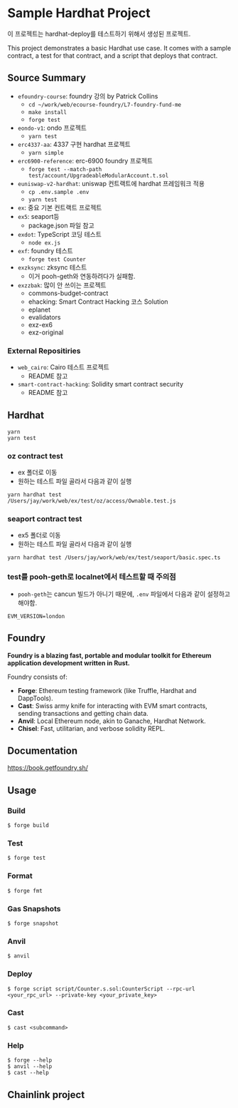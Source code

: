 # Sample Hardhat Project
이 프로젝트는 hardhat-deploy를 테스트하기 위해서 생성된 프로젝트.

This project demonstrates a basic Hardhat use case. It comes with a sample contract, a test for that contract, and a script that deploys that contract.

## Source Summary
- `efoundry-course`: foundry 강의 by Patrick Collins
  - `cd ~/work/web/ecourse-foundry/L7-foundry-fund-me`
  - `make install`
  - `forge test`
- `eondo-v1`: ondo 프로젝트
  - `yarn test`
- `erc4337-aa`: 4337 구현 hardhat 프로젝트
  - `yarn simple`
- `erc6900-reference`: erc-6900 foundry 프로젝트
  - `forge test --match-path test/account/UpgradeableModularAccount.t.sol`
- `euniswap-v2-hardhat`: uniswap 컨트랙트에 hardhat 프레임워크 적용
  - `cp .env.sample .env`
  - `yarn test`
- `ex`: 중요 기본 컨트랙트 프로젝트
- `ex5`: seaport등
  - package.json 파일 참고
- `exdot`: TypeScript 코딩 테스트
  - `node ex.js`
- `exf`: foundry 테스트
  - `forge test Counter`
- `exzksync`: zksync 테스트
  - 이거 pooh-geth와 연동하려다가 실패함.
- `exzzbak`: 많이 안 쓰이는 프로젝트
  - commons-budget-contract
  - ehacking: Smart Contract Hacking 코스 Solution
  - eplanet
  - evalidators
  - exz-ex6
  - exz-original

### External Repositiries
- `web_cairo`: Cairo 테스트 프로젝트
  - README 참고
- `smart-contract-hacking`: Solidity smart contract security
  - README 참고

## Hardhat
```
yarn
yarn test
```

### oz contract test
- ex 폴더로 이동
- 원하는 테스트 파일 골라서 다음과 같이 실행
```
yarn hardhat test /Users/jay/work/web/ex/test/oz/access/Ownable.test.js
```

### seaport contract test
- ex5 폴더로 이동
- 원하는 테스트 파일 골라서 다음과 같이 실행
```
yarn hardhat test /Users/jay/work/web/ex/test/seaport/basic.spec.ts
```

### test를 pooh-geth로 localnet에서 테스트할 때 주의점
- `pooh-geth`는 cancun 빌드가 아니기 때문에, `.env` 파일에서 다음과 같이 설정하고 해야함.
```
EVM_VERSION=london
```

## Foundry

**Foundry is a blazing fast, portable and modular toolkit for Ethereum application development written in Rust.**

Foundry consists of:

-   **Forge**: Ethereum testing framework (like Truffle, Hardhat and DappTools).
-   **Cast**: Swiss army knife for interacting with EVM smart contracts, sending transactions and getting chain data.
-   **Anvil**: Local Ethereum node, akin to Ganache, Hardhat Network.
-   **Chisel**: Fast, utilitarian, and verbose solidity REPL.

## Documentation

https://book.getfoundry.sh/

## Usage

### Build

```shell
$ forge build
```

### Test

```shell
$ forge test
```

### Format

```shell
$ forge fmt
```

### Gas Snapshots

```shell
$ forge snapshot
```

### Anvil

```shell
$ anvil
```

### Deploy

```shell
$ forge script script/Counter.s.sol:CounterScript --rpc-url <your_rpc_url> --private-key <your_private_key>
```

### Cast

```shell
$ cast <subcommand>
```

### Help

```shell
$ forge --help
$ anvil --help
$ cast --help
```

## Chainlink project
